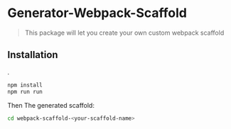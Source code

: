 # Generator-Webpack-Scaffold

> This package will let you create your own custom webpack scaffold








## Installation
.

```bash
npm install
npm run run
```

Then The generated scaffold:

```bash
cd webpack-scaffold-<your-scaffold-name>

```








